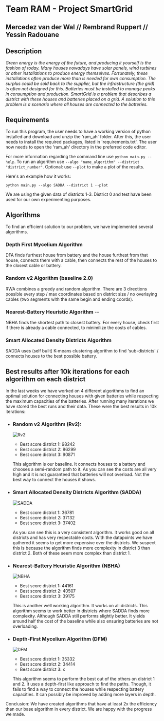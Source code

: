 # Team RAM - Project SmartGrid
## Mercedez van der Wal // Rembrand Ruppert // Yessin Radouane

## Description
*Green energy is the energy of the future, and producing it yourself is the fashion of today. Many houses nowadays have solar panels, wind turbines or other installations to produce energy themselves. Fortunately, these installations often produce more than is needed for own consumption. The surplus could be sold back to the supplier, but the infrastructure (the grid) is often not designed for this. Batteries must be installed to manage peaks in consumption and production.
SmartGrid is a problem that describes a district with these houses and batteries placed on a grid. A solution to this problem is a scenario where all houses are connected to the batteries.*

## Requirements
To run this program, the user needs to have a working version of python installed and download and unzip the 'ram_ah' folder.
After this, the user needs to install the required packages, listed in 'requirements.txt'.
The user now needs to open the 'ram_ah' directory in the preferred code editor.

For more information regarding the command line use `python main.py --help`. To run an algorithm use `--algo "name_algorithm" --district "district_number"`. Optional: use `--plot` to make a plot of the results.

Here's an example how it works:
```
python main.py --algo SADDA --district 1 --plot
```

We are using the given data of districts 1-3. District 0 and test have been used for our own experimenting purposes.


## Algorithms
To find an efficient solution to our problem, we have implemented several algorithms.

### Depth First Mycelium Algorithm
DFA finds furthest house from battery and the house furthest from that house, connects them with a cable, then connects the rest of the houses to the closest cable or battery.

### Random v2 Algorithm (baseline 2.0)
RWA combines a greedy and random algorithm. There are 3 directions possible every step / max coordinates based on district size / no overlaying cables (two segments with the same begin and ending coords).

### Nearest-Battery Heuristic Algorithm -- 
NBHA finds the shortest path to closest battery. For every house, check first if there is already a cable connected, to minimilize the costs of cables.

### Smart Allocated Density Districts Algorithm 
SADDA uses (self built) K-means clustering algorithm to find 'sub-districts' / connects houses to the best possible battery.


## Best results after 10k iterations for each algorithm on each district

In the last weeks we have worked on 4 different algorithms to find an optimal solution for connecting houses with given batteries while respecting the maximum capacities of the batteries.
After running many iterations we have stored the best runs and their data. These were the best results in 10k iterations:

- ### Random v2 Algorithm (Rv2):
    ![Rv2](documentation/Rv2_MD.png)
    - Best score district 1: 98242
    - Best score district 2: 86299
    - Best score district 3: 90871

    This algorithm is our baseline. It connects houses to a battery and chooses a semi-random path to it. As you can see the costs are all very high and it is not guaranteed that batteries will not overload. Not the best way to connect the houses it shows.

- ### Smart Allocated Density Districts Algorithm (SADDA)
    ![SADDA](documentation/SADDA_MD.png)
    - Best score district 1: 36781
    - Best score district 2: 37132
    - Best score district 3: 37402

    As you can see this is a very consistent algorithm. It works good on all districts and has very respectable costs. With the datapoints we have gathered it seems to get more expensive over the districts. We suspect this is because the algorithm finds more complexity in district 3 than district 2. Both of these seem more complex than district 1.

- ### Nearest-Battery Heuristic Algorithm (NBHA)
    ![NBHA](documentation/NBHA_MD.png)
    - Best score district 1: 44161
    - Best score district 2: 40507
    - Best score district 3: 39175

    This is another well working algorithm. It works on all districts. This algorithm seems to work better in districts where SADDA finds more complexity. Although SADDA still performs slightly better. It yields around half the cost of the baseline while also ensuring batteries are not overloading.

- ### Depth-First Mycelium Algorithm (DFM)
    ![DFM](documentation/DFM_MD.png)
    - Best score district 1: 35332
    - Best score district 2: 34414
    - Best score district 3: x

    This algorithm seems to perform the best out of the others on district 1 and 2. It uses a depth-first like approach to find the paths. Though, it fails to find a way to connect the houses while respecting battery capacities. It can possibly be improved by adding more layers in depth.


Conclusion:
    We have created algorithms that have at least 2x the efficiency than our base algorithm in every district. We are happy with the progress we made.









